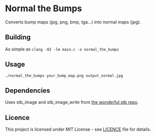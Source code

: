 # Normal the Bumps
Converts bump maps (jpg, png, bmp, tga...) into normal maps (jpg).

## Building
As simple as `clang -O2 -lm main.c -o normal_the_bumps`

## Usage
`./normal_the_bumps your_bump_map.png output_normal.jpg`

## Dependencies
Uses stb_image and stb_image_write from [the wonderful stb repo](https://github.com/nothings/stb).

## Licence
This project is licensed under MIT License - see [LICENCE](LICENCE) file for details.
